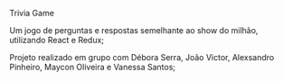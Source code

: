 Trivia Game

Um jogo de perguntas e respostas semelhante ao show do milhão, utilizando React e Redux;

Projeto realizado em grupo com Débora Serra, João Victor, Alexsandro Pinheiro, Maycon Oliveira e Vanessa Santos;
